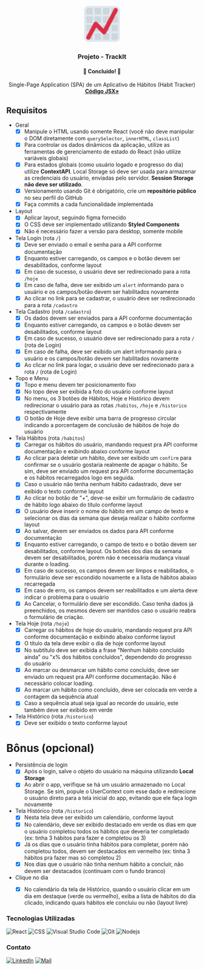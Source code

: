 <div id="top"></div>
<!-- PROJECT LOGO -->
<br />
<div align="center">
  <a href="https://github.com/picinelli/Projeto-TrackIt">
    <img src="https://github.com/picinelli/Projeto-TrackIt/blob/main/src/assets/images/TrackIt-Logo.svg" alt="Logo" width="100">
  </a>

<h3 align="center">Projeto - TrackIt</h3>
  <h4 align="center"> 
	🚀 Concluído! 🚀
  </h4>
  <p align="center">
    Single-Page Application (SPA) de um Aplicativo de Hábitos (Habit Tracker)
    <br />
    <a href="https://github.com/picinelli/Projeto-TrackIt/tree/main/src"><strong>Código JSX»</strong></a>
</div>

<!-- ABOUT THE PROJECT -->

## Requisitos

- Geral
    - [x]  Manipule o HTML usando somente React (você não deve manipular o DOM diretamente com `querySelector`, `innerHTML`, `classList`)
    - [x]  Para controlar os dados dinâmicos da aplicação, utilize as ferramentas de gerenciamento de estado do React (não utilize variáveis globais)
    - [x]  Para estados globais (como usuário logado e progresso do dia) utilize **ContextAPI**. Local Storage só deve ser usada para armazenar as credenciais do usuário, enviadas pelo servidor. **Session Storage não deve ser utilizado**.
    - [x]  Versionamento usando Git é obrigatório, crie um **repositório público** no seu perfil do GitHub
    - [x]  Faça commits a cada funcionalidade implementada
- Layout
    - [x]  Aplicar layout, seguindo figma fornecido      
    - [x]  O CSS deve ser implementado utilizando **Styled Components**
    - [x]  Não é necessário fazer a versão para desktop, somente mobile
- Tela Login (rota `/`)
    - [x]  Deve ser enviado o email e senha para a API conforme documentação
    - [x]  Enquanto estiver carregando, os campos e o botão devem ser desabilitados, conforme layout 
    - [x]  Em caso de sucesso, o usuário deve ser redirecionado para a rota `/hoje`
    - [x]  Em caso de falha, deve ser exibido um `alert` informando para o usuário e os campos/botão devem ser habilitados novamente
    - [x]  Ao clicar no link para se cadastrar, o usuário deve ser redirecionado para a rota `/cadastro`
- Tela Cadastro (rota `/cadastro`)
    - [x]  Os dados devem ser enviados para a API conforme documentação
    - [x]  Enquanto estiver carregando, os campos e o botão devem ser desabilitados, conforme layout
    - [x]  Em caso de sucesso, o usuário deve ser redirecionado para a rota `/` (rota de Login)
    - [x]  Em caso de falha, deve ser exibido um alert informando para o usuário e os campos/botão devem ser habilitados novamente
    - [x]  Ao clicar no link para logar, o usuário deve ser redirecionado para a rota `/` (rota de Login)
- Topo e Menu
    - [x]  Topo e menu devem ter posicionamento fixo
    - [x]  No topo deve ser exibida a foto do usuário conforme layout  
    - [x]  No menu, os 3 botões de Hábitos, Hoje e Histórico devem redirecionar o usuário para as rotas `/habitos`, `/hoje` e `/historico` respectivamente
    - [x]  O botão de Hoje deve exibir uma barra de progresso circular indicando a porcentagem de conclusão de hábitos de hoje do usuário
- Tela Hábitos (rota `/habitos`)
    - [x]  Carregar os hábitos do usuário, mandando request pra API conforme documentação e exibindo abaixo conforme layout
    - [x]  Ao clicar para deletar um hábito, deve ser exibido um `confirm` para confirmar se o usuário gostaria realmente de apagar o hábito. Se sim, deve ser enviado um request pra API conforme documentação e os hábitos recarregados logo em seguida.
    - [x]  Caso o usuário não tenha nenhum hábito cadastrado, deve ser exibido o texto conforme layout
    - [x]  Ao clicar no botão de "+", deve-se exibir um formulário de cadastro de hábito logo abaixo do título conforme layout
    - [x]  O usuário deve inserir o nome do hábito em um campo de texto e selecionar os dias da semana que deseja realizar o hábito conforme layout
    - [x]  Ao salvar, devem ser enviados os dados para API conforme documentação
    - [x]  Enquanto estiver carregando, o campo de texto e o botão devem ser desabilitados, conforme layout. Os botões dos dias da semana devem ser desabilitados, porém não é necessária mudança visual durante o loading.
    - [x]  Em caso de sucesso, os campos devem ser limpos e reabilitados, o formulário deve ser escondido novamente e a lista de hábitos abaixo recarregada
    - [x]  Em caso de erro, os campos devem ser reabilitados e um alerta deve indicar o problema para o usuário
    - [x]  Ao Cancelar, o formulário deve ser escondido. Caso tenha dados já preenchidos, os mesmos devem ser mantidos caso o usuário reabra o formulário de criação.
- Tela Hoje (rota `/hoje`)
    - [x]  Carregar os hábitos de hoje do usuário, mandando request pra API conforme documentação e exibindo abaixo conforme layout
    - [x]  O título da tela deve exibir o dia de hoje conforme layout   
    - [x]  No subtítulo deve ser exibida a frase "Nenhum hábito concluído ainda" ou "x% dos hábitos concluídos", dependendo do progresso do usuário
    - [x]  Ao marcar ou desmarcar um hábito como concluído, deve ser enviado um request pra API conforme documentação. Não é necessário colocar loading.
    - [x]  Ao marcar um hábito como concluído, deve ser colocada em verde a contagem da sequência atual
    - [x]  Caso a sequência atual seja igual ao recorde do usuário, este também deve ser exibido em verde
- Tela Histórico (rota `/historico`)
    - [x]  Deve ser exibido o texto conforme layout

# Bônus (opcional)

- Persistência de login
    - [x]  Após o login, salve o objeto do usuário na máquina utilizando **Local Storage**  
    - [x]  Ao abrir o app, verifique se há um usuário armazenado no Local Storage. Se sim, popule o UserContext com esse dado e redirecione o usuário direto para a tela inicial do app, evitando que ele faça login novamente

- Tela Histórico (rota `/historico`)
    - [x]  Nesta tela deve ser exibido um calendário, conforme layout
    - [x]  No calendário, deve ser exibido destacado em verde os dias em que o usuário completou todos os hábitos que deveria ter completado (ex: tinha 3 hábitos para fazer e completou os 3)
    - [x]  Já os dias que o usuário tinha hábitos para completar, porém não completou todos, devem ser destacados em vermelho (ex: tinha 3 hábitos pra fazer mas só completou 2)
    - [x]  Nos dias que o usuário não tinha nenhum hábito a concluir, não devem ser destacados (continuam com o fundo branco)

- Clique no dia
    - [x]  No calendário da tela de Histórico, quando o usuário clicar em um dia em destaque (verde ou vermelho), exiba a lista de hábitos do dia clicado, indicando quais hábitos ele concluiu ou não (layout livre)
    

### Tecnologias Utilizadas

![React](https://img.shields.io/badge/React-20232A?style=for-the-badge&logo=react&logoColor=61DAFB)
![CSS](https://img.shields.io/badge/CSS-239120?&style=for-the-badge&logo=css3&logoColor=white)
![Visual Studio Code](https://img.shields.io/badge/Visual%20Studio%20Code-0078d7.svg?style=for-the-badge&logo=visual-studio-code&logoColor=white)
![Git](https://img.shields.io/badge/git-%23F05033.svg?style=for-the-badge&logo=git&logoColor=white)
![Nodejs](https://img.shields.io/badge/Node.js-43853D?style=for-the-badge&logo=node.js&logoColor=white)

<!-- CONTACT -->

### Contato

[![LinkedIn][linkedin-shield]][linkedin-url]
[![Mail][mail-shield]][mail-url]

<!-- MARKDOWN LINKS & IMAGES -->
<!-- https://www.markdownguide.org/basic-syntax/#reference-style-links -->

[linkedin-shield]: https://img.shields.io/badge/-LinkedIn-black.svg?style=for-the-badge&logo=linkedin&colorB=blue
[linkedin-url]: https://www.linkedin.com/in/pedro-ivo-brum-cinelli//
[mail-shield]: https://img.shields.io/badge/Gmail-D14836?style=for-the-badge&logo=gmail&logoColor=white
[mail-url]: mailto:cinelli.dev@gmail.com

